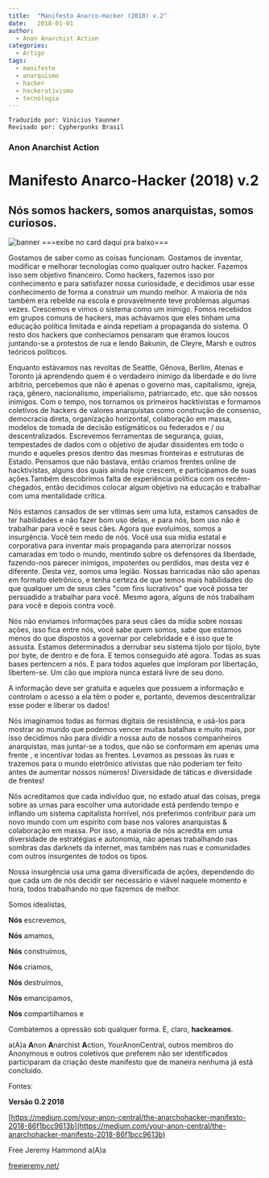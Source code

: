 ```yaml
---
title:  "Manifesto Anarco-Hacker (2018) v.2"
date:   2018-01-01
author:
  - Anon Anarchist Action
categories:
  - Artigo
tags:
  - manifesto
  - anarquismo
  - hacker
  - hackerativismo
  - tecnologia
---
```

```
Traduzido por: Vinicius Yaunner
Revisado por: Cypherpunks Brasil
```

### Anon Anarchist Action

# Manifesto Anarco-Hacker (2018) v.2

## Nós somos hackers, somos anarquistas, somos curiosos.

![banner](https://theanarchistlibrary.org/library/a-m-anarchohacker-manifesto-2018-2.png)
===exibe no card daqui pra baixo===

Gostamos de saber como as coisas funcionam. Gostamos de inventar, modificar e melhorar tecnologias como qualquer outro hacker. Fazemos isso sem objetivo financeiro. Como hackers, fazemos isso por conhecimento e para satisfazer nossa curiosidade, e decidimos usar esse conhecimento de forma a construir um mundo melhor. A maioria de nós também era rebelde na escola e provavelmente teve problemas algumas vezes. Crescemos e vimos o sistema como um inimigo. Fomos recebidos em grupos comuns de hackers, mas achávamos que eles tinham uma educação política limitada e ainda repetiam a propaganda do sistema. O resto dos hackers que conhecíamos pensaram que éramos loucos juntando-se a protestos de rua e lendo Bakunin, de Cleyre, Marsh e outros teóricos políticos.

Enquanto estávamos nas revoltas de Seattle, Gênova, Berlim, Atenas e Toronto já aprendendo quem é o verdadeiro inimigo da liberdade e do livre arbítrio, percebemos que não é apenas o governo mas, capitalismo, igreja, raça, gênero, nacionalismo, imperialismo, patriarcado, etc. que são nossos inimigos. Com o tempo, nos tornamos os primeiros hacktivistas e formamos coletivos de hackers de valores anarquistas como construção de consenso, democracia direta, organização horizontal, colaboração em massa, modelos de tomada de decisão estigmáticos ou federados e / ou descentralizados. Escrevemos ferramentas de segurança, guias, tempestades de dados com o objetivo de ajudar dissidentes em todo o mundo e aqueles presos dentro das mesmas fronteiras e estruturas de Estado. Pensamos que não bastava, então criamos frentes online de hacktivistas, alguns dos quais ainda hoje crescem, e participamos de suas ações.Também descobrimos falta de experiência política com os recém-chegados, então decidimos colocar algum objetivo na educação e trabalhar com uma mentalidade crítica.

Nós estamos cansados de ser vítimas sem uma luta, estamos cansados de ter habilidades e não fazer bom uso delas, e para nós, bom uso não é trabalhar para você e seus cães. Agora que evoluímos, somos a insurgência. Você tem medo de nós. Você usa sua mídia estatal e corporativa para inventar mais propaganda para aterrorizar nossos camaradas em todo o mundo, mentindo sobre os defensores da liberdade, fazendo-nos parecer inimigos, impotentes ou perdidos, mas desta vez é diferente. Desta vez, somos uma legião. Nossas barricadas não são apenas em formato eletrônico, e tenha certeza de que temos mais habilidades do que qualquer um de seus cães "com fins lucrativos" que você possa ter persuadido a trabalhar para você. Mesmo agora, alguns de nós trabalham para você e depois contra você.

Nós não enviamos informações para seus cães da mídia sobre nossas ações, isso fica entre nós, você sabe quem somos, sabe que estamos menos do que dispostos a governar por celebridade e é isso que te assusta. Estamos determinados a derrubar seu sistema tijolo por tijolo, byte por byte, de dentro e de fora. E temos conseguido até agora. Todas as suas bases pertencem a nós. E para todos aqueles que imploram por libertação, libertem-se. Um cão que implora nunca estará livre de seu dono.

A informação deve ser gratuita e aqueles que possuem a informação e controlam o acesso a ela têm o poder e, portanto, devemos descentralizar esse poder e liberar os dados!

Nós imaginamos todas as formas digitais de resistência, e usá-los para mostrar ao mundo que podemos vencer muitas batalhas e muito mais, por isso decidimos não para dividir a nossa auto de nossos companheiros anarquistas, mas juntar-se a todos, que não se conformam em apenas uma frente , e incentivar todas as frentes. Levamos as pessoas às ruas e trazemos para o mundo eletrônico ativistas que não poderiam ter feito antes de aumentar nossos números! Diversidade de táticas e diversidade de frentes!

Nós acreditamos que cada indivíduo que, no estado atual das coisas, prega sobre as urnas para escolher uma autoridade está perdendo tempo e inflando um sistema capitalista horrível, nós preferimos contribuir para um novo mundo com um espírito com base nos valores anarquistas & colaboração em massa. Por isso, a maioria de nós acredita em uma diversidade de estratégias e autonomia, não apenas trabalhando nas sombras das darknets da internet, mas também nas ruas e comunidades com outros insurgentes de todos os tipos.

Nossa insurgência usa uma gama diversificada de ações, dependendo do que cada um de nós decidir ser necessário e viável naquele momento e hora, todos trabalhando no que fazemos de melhor.

Somos idealistas,

**Nós** escrevemos,

**Nós** amamos,

**Nós** construímos,

**Nós** criamos,

**Nós** destruímos,

**Nós** emancipamos,

**Nós** compartilhamos e

Combatemos a opressão sob qualquer forma. E, claro, **hackeamos**.

a(A)a **A**non **A**narchist **A**ction, YourAnonCentral, outros membros do Anonymous e outros coletivos que preferem não ser identificados participaram da criação deste manifesto que de maneira nenhuma já está concluído.

Fontes: 

**Versão 0.2 2018**

[https://medium.com/your-anon-central/the-anarchohacker-manifesto-2018-86f1bcc9613b](https://medium.com/your-anon-central/the-anarchohacker-manifesto-2018-86f1bcc9613b)
<!-- 
**Versão 0.1 2011**

[https://anarcho-hacker.info](https://anarcho-hacker.info)

[http://piratepad.net/ep/pad/view/ro.CBQDMoMhLqt/rev.1999](http://piratepad.net/ep/pad/view/ro.CBQDMoMhLqt/rev.1999) -->

Free Jeremy Hammond a(A)a

[freejeremy.net/](freejeremy.net/)
